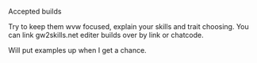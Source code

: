 Accepted builds

Try to keep them wvw focused, explain your skills and trait choosing.
You can link gw2skills.net editer builds over by link or chatcode.

Will put examples up when I get a chance.
